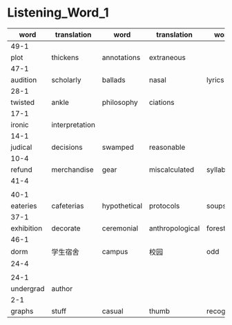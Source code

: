 # Listening_Word_1

|word|translation|word|translation|word|translation|word|translation|
|---|---|---|---|---|---|---|---|
|49-1|
|plot|thickens|annotations|extraneous|
|47-1|
|audition|scholarly|ballads|nasal|lyrics|castles|royalty|lords|stuff|antique|
|28-1|
|twisted|ankle|philosophy|ciations|
|17-1|
|ironic|interpretation|
|14-1|
|judical|decisions|swamped|reasonable|
|10-4|
|refund|merchandise|gear|miscalculated|syllabus|pushy|intrigued|
|41-4|
||
|40-1|
|eateries|cafeterias|hypothetical|protocols|soups|salads|dessert|desert|bakery|slice|
|37-1|
|exhibition|decorate|ceremonial|anthropological|forest|coast|decay|booklets|curator|
|46-1|
|dorm|学生宿舍|campus|校园|odd|古怪的，奇数的|disturb|打扰，打断|
|24-4|
||
|24-1|
|undergrad|author|
|2-1|
|graphs|stuff|casual|thumb|recognize|meteorological|statistical|jot down|
